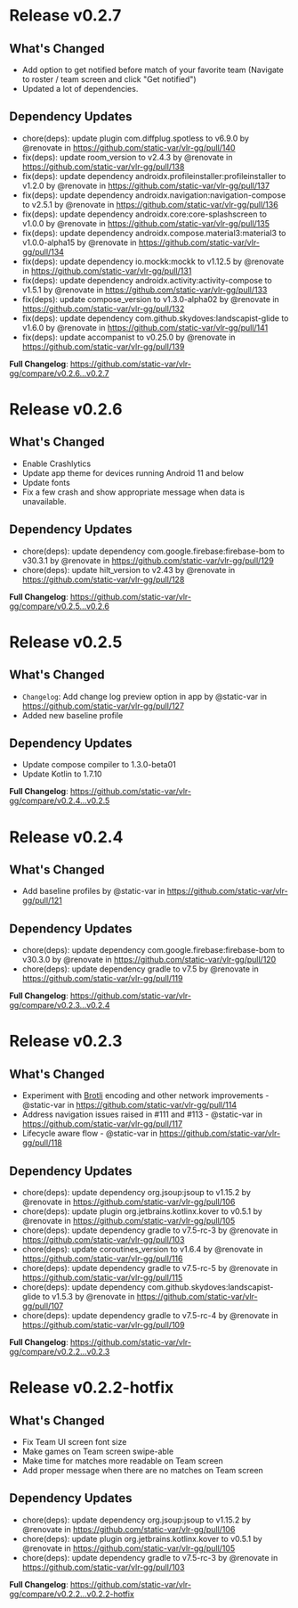 # Release v0.2.7
## What's Changed
* Add option to get notified before match of your favorite team (Navigate to roster / team screen and click "Get notified")
* Updated a lot of dependencies.

## Dependency Updates
* chore(deps): update plugin com.diffplug.spotless to v6.9.0 by @renovate in https://github.com/static-var/vlr-gg/pull/140
* fix(deps): update room_version to v2.4.3 by @renovate in https://github.com/static-var/vlr-gg/pull/138
* fix(deps): update dependency androidx.profileinstaller:profileinstaller to v1.2.0 by @renovate in https://github.com/static-var/vlr-gg/pull/137
* fix(deps): update dependency androidx.navigation:navigation-compose to v2.5.1 by @renovate in https://github.com/static-var/vlr-gg/pull/136
* fix(deps): update dependency androidx.core:core-splashscreen to v1.0.0 by @renovate in https://github.com/static-var/vlr-gg/pull/135
* fix(deps): update dependency androidx.compose.material3:material3 to v1.0.0-alpha15 by @renovate in https://github.com/static-var/vlr-gg/pull/134
* fix(deps): update dependency io.mockk:mockk to v1.12.5 by @renovate in https://github.com/static-var/vlr-gg/pull/131
* fix(deps): update dependency androidx.activity:activity-compose to v1.5.1 by @renovate in https://github.com/static-var/vlr-gg/pull/133
* fix(deps): update compose_version to v1.3.0-alpha02 by @renovate in https://github.com/static-var/vlr-gg/pull/132
* fix(deps): update dependency com.github.skydoves:landscapist-glide to v1.6.0 by @renovate in https://github.com/static-var/vlr-gg/pull/141
* fix(deps): update accompanist to v0.25.0 by @renovate in https://github.com/static-var/vlr-gg/pull/139

**Full Changelog**: https://github.com/static-var/vlr-gg/compare/v0.2.6...v0.2.7


# Release v0.2.6
## What's Changed
* Enable Crashlytics
* Update app theme for devices running Android 11 and below
* Update fonts
* Fix a few crash and show appropriate message when data is unavailable.

## Dependency Updates
* chore(deps): update dependency com.google.firebase:firebase-bom to v30.3.1 by @renovate in https://github.com/static-var/vlr-gg/pull/129
* chore(deps): update hilt_version to v2.43 by @renovate in https://github.com/static-var/vlr-gg/pull/128

**Full Changelog**: https://github.com/static-var/vlr-gg/compare/v0.2.5...v0.2.6


# Release v0.2.5
## What's Changed
* `Changelog`: Add change log preview option in app by @static-var in https://github.com/static-var/vlr-gg/pull/127
* Added new baseline profile

## Dependency Updates
* Update compose compiler to 1.3.0-beta01
* Update Kotlin to 1.7.10

**Full Changelog**: https://github.com/static-var/vlr-gg/compare/v0.2.4...v0.2.5


# Release v0.2.4
## What's Changed
* Add baseline profiles by @static-var in https://github.com/static-var/vlr-gg/pull/121

## Dependency Updates
* chore(deps): update dependency com.google.firebase:firebase-bom to v30.3.0 by @renovate in https://github.com/static-var/vlr-gg/pull/120
* chore(deps): update dependency gradle to v7.5 by @renovate in https://github.com/static-var/vlr-gg/pull/119

**Full Changelog**: https://github.com/static-var/vlr-gg/compare/v0.2.3...v0.2.4


# Release v0.2.3
## What's Changed
* Experiment with [Brotli](https://github.com/google/brotli) encoding and other network improvements - @static-var in https://github.com/static-var/vlr-gg/pull/114
* Address navigation issues raised in #111 and #113 - @static-var in https://github.com/static-var/vlr-gg/pull/117
* Lifecycle aware flow - @static-var in https://github.com/static-var/vlr-gg/pull/118


## Dependency Updates
* chore(deps): update dependency org.jsoup:jsoup to v1.15.2 by @renovate in https://github.com/static-var/vlr-gg/pull/106
* chore(deps): update plugin org.jetbrains.kotlinx.kover to v0.5.1 by @renovate in https://github.com/static-var/vlr-gg/pull/105
* chore(deps): update dependency gradle to v7.5-rc-3 by @renovate in https://github.com/static-var/vlr-gg/pull/103
* chore(deps): update coroutines_version to v1.6.4 by @renovate in https://github.com/static-var/vlr-gg/pull/116
* chore(deps): update dependency gradle to v7.5-rc-5 by @renovate in https://github.com/static-var/vlr-gg/pull/115
* chore(deps): update dependency com.github.skydoves:landscapist-glide to v1.5.3 by @renovate in https://github.com/static-var/vlr-gg/pull/107
* chore(deps): update dependency gradle to v7.5-rc-4 by @renovate in https://github.com/static-var/vlr-gg/pull/109

**Full Changelog**: https://github.com/static-var/vlr-gg/compare/v0.2.2...v0.2.3


# Release v0.2.2-hotfix
## What's Changed
* Fix Team UI screen font size
* Make games on Team screen swipe-able
* Make time for matches more readable on Team screen
* Add proper message when there are no matches on Team screen

## Dependency Updates
* chore(deps): update dependency org.jsoup:jsoup to v1.15.2 by @renovate in https://github.com/static-var/vlr-gg/pull/106
* chore(deps): update plugin org.jetbrains.kotlinx.kover to v0.5.1 by @renovate in https://github.com/static-var/vlr-gg/pull/105
* chore(deps): update dependency gradle to v7.5-rc-3 by @renovate in https://github.com/static-var/vlr-gg/pull/103

**Full Changelog**: https://github.com/static-var/vlr-gg/compare/v0.2.2...v0.2.2-hotfix